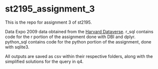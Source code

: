 # st2195_assignment_3

This is the repo for assignment 3 of st2195.

Data Expo 2009 data obtained from the [Harvard Dataverse](https://dataverse.harvard.edu/dataset.xhtml?persistentId=doi:10.7910/DVN/HG7NV7).
r_sql contains code for the r portion of the assignment done with DBI and dplyr.
python_sql contains code for the python portion of the assignment, done with sqlite3.

All outputs are saved as csv within their respective folders, along with the simplified solutions for the query in q4.
